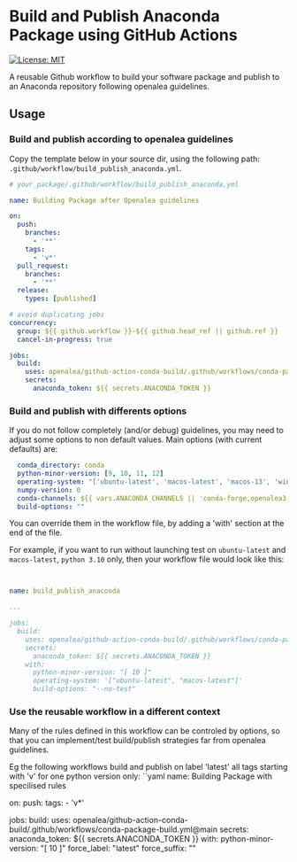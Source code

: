 # Build and Publish Anaconda Package using GitHub Actions
[![License: MIT](https://img.shields.io/badge/License-MIT-yellow.svg)](https://opensource.org/licenses/MIT)

A reusable Github workflow to build your software package and publish to an Anaconda repository following openalea guidelines.

## Usage

### Build and publish according to openalea guidelines

Copy the template below in your source dir, using the following path: `.github/workflow/build_publish_anaconda.yml`.


```yaml
# your_package/.github/workflow/build_publish_anaconda.yml

name: Building Package after Openalea guidelines

on:
  push:
    branches:
      - '**'
    tags:
      - 'v*'
  pull_request:
    branches:
      - '**'
  release:
    types: [published]

# avoid duplicating jobs
concurrency:
  group: ${{ github.workflow }}-${{ github.head_ref || github.ref }}
  cancel-in-progress: true

jobs:
  build:
    uses: openalea/github-action-conda-build/.github/workflows/conda-package-build.yml@main
    secrets:
      anaconda_token: ${{ secrets.ANACONDA_TOKEN }}
```

### Build and publish with differents options 

If you do not follow completely (and/or debug) guidelines, you may need to adjust some options to non default values.
Main options (with current defaults) are:

```yaml
  conda_directory: conda
  python-minor-version: [9, 10, 11, 12]
  operating-system: "['ubuntu-latest', 'macos-latest', 'macos-13', 'windows-latest']"
  numpy-version: 0
  conda-channels: ${{ vars.ANACONDA_CHANNELS || 'conda-forge,openalea3' }}
  build-options: ""
```

You can override them in the workflow file, by adding a 'with' section at the end of the file.

For example, if you want to run without launching test on `ubuntu-latest` and `macos-latest`, `python 3.10` only, then your workflow file would look like this:

```yaml


name: build_publish_anaconda

...

jobs:
  build:
    uses: openalea/github-action-conda-build/.github/workflows/conda-package-build.yml@main
    secrets:
      anaconda_token: ${{ secrets.ANACONDA_TOKEN }}
    with:
      python-minor-version: "[ 10 ]"
      operating-system: '["ubuntu-latest", "macos-latest"]'
      build-options: "--no-test"
```

### Use the reusable workflow in a different context 

Many of the rules defined in this workflow can be controled by options, so that you can implement/test  build/publish strategies far from openalea guidelines.

Eg the following workflows build and publish on label 'latest' all tags starting with 'v' for one python version only:
``yaml
name: Building Package with specilised rules

on:
  push:
    tags:
      - 'v*'

jobs:
  build:
    uses: openalea/github-action-conda-build/.github/workflows/conda-package-build.yml@main
    secrets:
      anaconda_token: ${{ secrets.ANACONDA_TOKEN }}
    with:
      python-minor-version: "[ 10 ]"
      force_label: "latest"
	  force_suffix: ""
```
